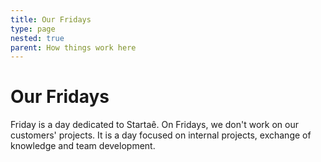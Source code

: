 ```yaml
---
title: Our Fridays
type: page
nested: true
parent: How things work here
---
```


# Our Fridays

Friday is a day dedicated to Startaê. On Fridays, we don't work on our customers' projects. It is a day focused on internal projects, exchange of knowledge and team development.
